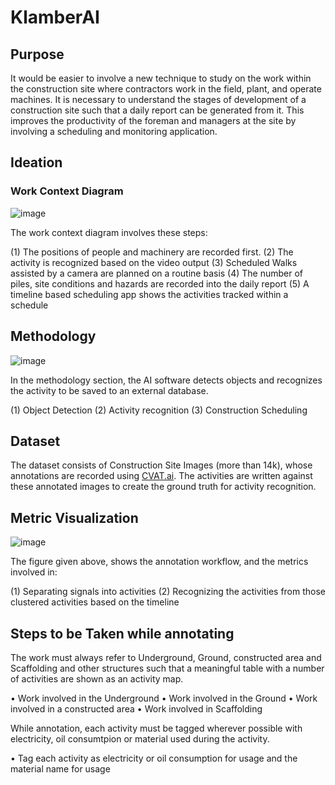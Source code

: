 # KlamberAI

## Purpose

It would be easier to involve a new technique to study on the work within the construction site where contractors work in the field, plant, and operate machines. It is necessary to understand the stages of development of a construction site such that a daily report can be generated from it. This improves the productivity of the foreman and managers at the site by involving a scheduling and monitoring application. 

## Ideation

### Work Context Diagram

![image](https://user-images.githubusercontent.com/1046939/199220830-a0404cac-b470-4307-9f03-09e3a79b7039.png)

The work context diagram involves these steps:

(1) The positions of people and machinery are recorded first. 
(2) The activity is recognized based on the video output
(3) Scheduled Walks assisted by a camera are planned on a routine basis
(4) The number of piles, site conditions and hazards are recorded into the daily report
(5) A timeline based scheduling app shows the activities tracked within a schedule

## Methodology

![image](https://user-images.githubusercontent.com/1046939/199221660-662b68e5-52be-4b81-b4c3-dbeacb0c203e.png)

In the methodology section, the AI software detects objects and recognizes the activity to be saved to an external database. 

(1) Object Detection
(2) Activity recognition
(3) Construction Scheduling

## Dataset

The dataset consists of Construction Site Images (more than 14k), whose annotations are recorded using [CVAT.ai](http://CVAT.ai). The activities are written against these annotated images to create the ground truth for activity recognition. 

## Metric Visualization

![image](https://user-images.githubusercontent.com/1046939/199222111-277f9df0-a35f-4a07-ba37-cafde66c9ad7.png)

The figure given above, shows the annotation workflow, and the metrics involved in:

(1) Separating signals into activities
(2) Recognizing the activities from those clustered activities based on the timeline

## Steps to be Taken while annotating

The work must always refer to Underground, Ground, constructed area and Scaffolding and other structures such that a meaningful table with a number of activities are shown as an activity map. 

•	Work involved in the Underground
•	Work involved in the Ground
•	Work involved in a constructed area
•	Work involved in Scaffolding

While annotation, each activity must be tagged wherever possible with electricity, oil consumtpion or material used during the activity. 

•	Tag each activity as electricity or oil consumption for usage and the material name for usage
